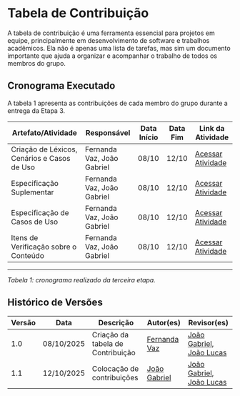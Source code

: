 # Tabela de Contribuição

A tabela de contribuição é uma ferramenta essencial para projetos em equipe, principalmente em desenvolvimento de software e trabalhos acadêmicos. Ela não é apenas uma lista de tarefas, mas sim um documento importante que ajuda a organizar e acompanhar o trabalho de todos os membros do grupo.

## Cronograma Executado

A tabela 1 apresenta as contribuições de cada membro do grupo durante a entrega da Etapa 3.

| Artefato/Atividade | Responsável | Data Início | Data Fim | Link da Atividade |
|---------------------|-------------|-------------|----------|-------------------|
| Criação de Léxicos, Cenários e Casos de Uso | Fernanda Vaz, João Gabriel | 08/10 | 12/10 | [Acessar Atividade](https://requisitos-de-software.github.io/2025.2-Grupo06/modelagem_requisitos_01/cenarios) |
| Especificação Suplementar | Fernanda Vaz, João Gabriel | 08/10 | 12/10 | [Acessar Atividade](https://requisitos-de-software.github.io/2025.2-Grupo06/modelagem_requisitos_01/cenarios) |
| Especificação de Casos de Uso | Fernanda Vaz, João Gabriel | 08/10 | 12/10 | [Acessar Atividade](https://requisitos-de-software.github.io/2025.2-Grupo06/modelagem_requisitos_01/cenarios) |
| Itens de Verificação sobre o Conteúdo | Fernanda Vaz, João Gabriel | 08/10 | 12/10 | [Acessar Atividade](https://requisitos-de-software.github.io/2025.2-Grupo06/modelagem_requisitos_01/cenarios) |


---
*Tabela 1: cronograma realizado da terceira etapa.*

## Histórico de Versões

| Versão | Data       | Descrição                          | Autor(es)       | Revisor(es)          |
|--------|------------|------------------------------------|----------------|---------------------|
| 1.0    | 08/10/2025 | Criação da tabela de Contribuição  | [Fernanda Vaz](https://github.com/Fernandavazgit1) | [João Gabriel](https://github.com/JoaoComTil), [João Lucas](https://github.com/Joaolramos) |
| 1.1    | 12/10/2025 | Colocação de contribuições | [João Gabriel](https://github.com/JoaoComTil) | [João Gabriel](https://github.com/JoaoComTil), [João Lucas](https://github.com/Joaolramos) |
